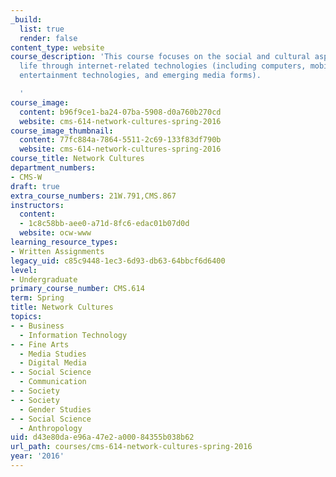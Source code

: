 ```yaml
---
_build:
  list: true
  render: false
content_type: website
course_description: 'This course focuses on the social and cultural aspects of networked
  life through internet-related technologies (including computers, mobile devices,
  entertainment technologies, and emerging media forms).

  '
course_image:
  content: b96f9ce1-ba24-07ba-5908-d0a760b270cd
  website: cms-614-network-cultures-spring-2016
course_image_thumbnail:
  content: 77fc884a-7864-5511-2c69-133f83df790b
  website: cms-614-network-cultures-spring-2016
course_title: Network Cultures
department_numbers:
- CMS-W
draft: true
extra_course_numbers: 21W.791,CMS.867
instructors:
  content:
  - 1c8c58bb-aee0-a71d-8fc6-edac01b07d0d
  website: ocw-www
learning_resource_types:
- Written Assignments
legacy_uid: c85c9448-1ec3-6d93-db63-64bbcf6d6400
level:
- Undergraduate
primary_course_number: CMS.614
term: Spring
title: Network Cultures
topics:
- - Business
  - Information Technology
- - Fine Arts
  - Media Studies
  - Digital Media
- - Social Science
  - Communication
- - Society
- - Society
  - Gender Studies
- - Social Science
  - Anthropology
uid: d43e80da-e96a-47e2-a000-84355b038b62
url_path: courses/cms-614-network-cultures-spring-2016
year: '2016'
---
```


